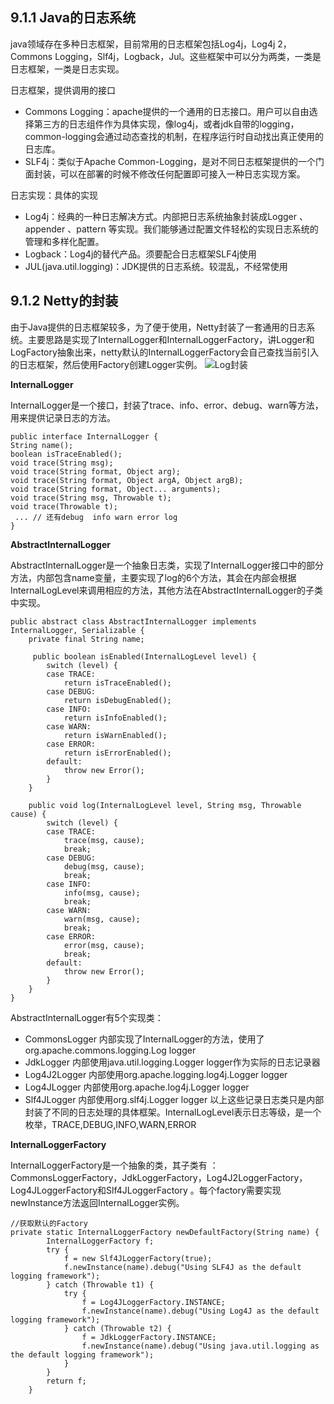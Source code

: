 ## 9.1.1 Java的日志系统

java领域存在多种日志框架，目前常用的日志框架包括Log4j，Log4j 2，Commons Logging，Slf4j，Logback，Jul。这些框架中可以分为两类，一类是日志框架，一类是日志实现。

日志框架，提供调用的接口
* Commons Logging：apache提供的一个通用的日志接口。用户可以自由选择第三方的日志组件作为具体实现，像log4j，或者jdk自带的logging， common-logging会通过动态查找的机制，在程序运行时自动找出真正使用的日志库。
* SLF4j：类似于Apache Common-Logging，是对不同日志框架提供的一个门面封装，可以在部署的时候不修改任何配置即可接入一种日志实现方案。

日志实现：具体的实现
* Log4j：经典的一种日志解决方式。内部把日志系统抽象封装成Logger 、appender 、pattern 等实现。我们能够通过配置文件轻松的实现日志系统的管理和多样化配置。
* Logback：Log4j的替代产品。须要配合日志框架SLF4j使用
* JUL(java.util.logging)：JDK提供的日志系统。较混乱，不经常使用


## 9.1.2 Netty的封装

由于Java提供的日志框架较多，为了便于使用，Netty封装了一套通用的日志系统。主要思路是实现了InternalLogger和InternalLoggerFactory，讲Logger和LogFactory抽象出来，netty默认的InternalLoggerFactory会自己查找当前引入的日志框架，然后使用Factory创建Logger实例。
![Log封装](http://www.uxiaowo.com/netty/Future/Log.png)

**InternalLogger**

InternalLogger是一个接口，封装了trace、info、error、debug、warn等方法，用来提供记录日志的方法。
```
public interface InternalLogger {
String name();
boolean isTraceEnabled();
void trace(String msg);
void trace(String format, Object arg);
void trace(String format, Object argA, Object argB);
void trace(String format, Object... arguments);
void trace(String msg, Throwable t);
void trace(Throwable t);
 ... // 还有debug  info warn error log 
}
```

**AbstractInternalLogger**

AbstractInternalLogger是一个抽象日志类，实现了InternalLogger接口中的部分方法，内部包含name变量，主要实现了log的6个方法，其会在内部会根据InternalLogLevel来调用相应的方法，其他方法在AbstractInternalLogger的子类中实现。
```
public abstract class AbstractInternalLogger implements InternalLogger, Serializable {
	private final String name;
    
     public boolean isEnabled(InternalLogLevel level) {
        switch (level) {
        case TRACE:
            return isTraceEnabled();
        case DEBUG:
            return isDebugEnabled();
        case INFO:
            return isInfoEnabled();
        case WARN:
            return isWarnEnabled();
        case ERROR:
            return isErrorEnabled();
        default:
            throw new Error();
        }
    }
    
    public void log(InternalLogLevel level, String msg, Throwable cause) {
        switch (level) {
        case TRACE:
            trace(msg, cause);
            break;
        case DEBUG:
            debug(msg, cause);
            break;
        case INFO:
            info(msg, cause);
            break;
        case WARN:
            warn(msg, cause);
            break;
        case ERROR:
            error(msg, cause);
            break;
        default:
            throw new Error();
        }
    }
}
```

AbstractInternalLogger有5个实现类：

* CommonsLogger  内部实现了InternalLogger的方法，使用了org.apache.commons.logging.Log logger
* JdkLogger 内部使用java.util.logging.Logger logger作为实际的日志记录器
* Log4J2Logger 内部使用org.apache.logging.log4j.Logger logger
* Log4JLogger 内部使用org.apache.log4j.Logger logger
* Slf4JLogger 内部使用org.slf4j.Logger logger
以上这些记录日志类只是内部封装了不同的日志处理的具体框架。InternalLogLevel表示日志等级，是一个枚举，TRACE,DEBUG,INFO,WARN,ERROR

**InternalLoggerFactory**

InternalLoggerFactory是一个抽象的类，其子类有 ： CommonsLoggerFactory，JdkLoggerFactory，Log4J2LoggerFactory，Log4JLoggerFactory和Slf4JLoggerFactory 。每个factory需要实现newInstance方法返回InternalLogger实例。

```
//获取默认的Factory
private static InternalLoggerFactory newDefaultFactory(String name) {
        InternalLoggerFactory f;
        try {
            f = new Slf4JLoggerFactory(true);
            f.newInstance(name).debug("Using SLF4J as the default logging framework");
        } catch (Throwable t1) {
            try {
                f = Log4JLoggerFactory.INSTANCE;
                f.newInstance(name).debug("Using Log4J as the default logging framework");
            } catch (Throwable t2) {
                f = JdkLoggerFactory.INSTANCE;
                f.newInstance(name).debug("Using java.util.logging as the default logging framework");
            }
        }
        return f;
    }
```

